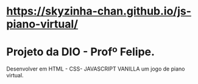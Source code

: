 # https://skyzinha-chan.github.io/js-piano-virtual/

# Projeto da DIO - Profº Felipe.
Desenvolver em HTML - CSS- JAVASCRIPT VANILLA um jogo de piano virtual.
